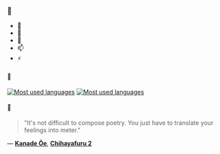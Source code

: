 ### 👋

- 🔭
- 🌱
- 💬
- 📫
- ⚡

#### 🧏

[![Most used languages](https://github-readme-stats-aynah.vercel.app/api/top-langs/?username=aynh&theme=solarized-dark&langs_count=6&layout=compact&hide_title=true)](https://github.com/anuraghazra/github-readme-stats#gh-dark-mode-only)
[![Most used languages](https://github-readme-stats-aynah.vercel.app/api/top-langs/?username=aynh&theme=solarized-light&langs_count=6&layout=compact&hide_title=true)](https://github.com/anuraghazra/github-readme-stats#gh-light-mode-only)

#### 💬

> "It's not difficult to compose poetry. You just have to translate your feelings into meter."

&mdash; [**Kanade Ōe**](https://myanimelist.net/character.php?q=Kanade%20%C5%8Ce&cat=character), [**Chihayafuru 2**](https://myanimelist.net/search/all?q=Chihayafuru%202&cat=all)
